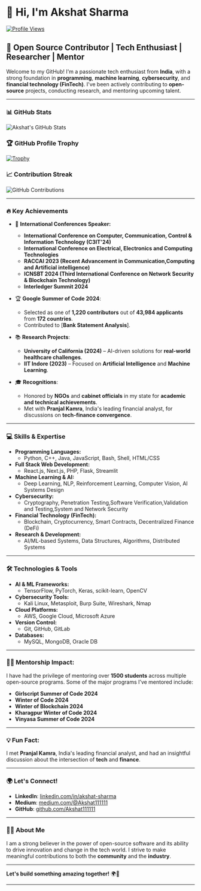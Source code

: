 # 👋 Hi, I'm Akshat Sharma

[![Profile Views](https://komarev.com/ghpvc/?username=akshat111111&label=Profile%20views&color=0e75b6&style=flat)](https://github.com/akshat111111)

## 🌟 Open Source Contributor | Tech Enthusiast | Researcher | Mentor

Welcome to my GitHub! I'm a passionate tech enthusiast from **India**, with a strong foundation in **programming**, **machine learning**, **cybersecurity**, and **financial technology (FinTech)**. I've been actively contributing to **open-source** projects, conducting research, and mentoring upcoming talent.

---

### 📊 **GitHub Stats**

![Akshat's GitHub Stats](https://github-readme-stats.vercel.app/api?username=akshat111111&show_icons=true&theme=radical)

### 🏆 **GitHub Profile Trophy**

[![Trophy](https://github-profile-trophy.vercel.app/?username=akshat111111&theme=onedark)](https://github.com/ryo-ma/github-profile-trophy)

### 📈 **Contribution Streak**

![GitHub Contributions](https://github-readme-streak-stats.herokuapp.com/?user=akshat111111&theme=radical)

---

### 🔥 **Key Achievements**

- 🎤 **International Conferences Speaker:**
    - **International Conference on Computer, Communication, Control & Information Technology (C3IT'24)**
    - **International Conference on Electrical, Electronics and Computing Technologies**
    - **RACCAI 2023 (Recent Advancement in Communication,Computing and Artificial intelligence)** 
    - **ICNSBT 2024 (Third International Conference on Network Security & Blockchain Technology)**
    - **Interledger Summit 2024**

- 🏆 **Google Summer of Code 2024**:
    - Selected as one of **1,220 contributors** out of **43,984 applicants** from **172 countries**.
    - Contributed to [**Bank Statement Analysis**].

- 📚 **Research Projects**:
    - **University of California (2024)** – AI-driven solutions for **real-world healthcare challenges**.
    - **IIT Indore (2023)** – Focused on **Artificial Intelligence** and **Machine Learning**.

- 🎓 **Recognitions**:
    - Honored by **NGOs** and **cabinet officials** in my state for **academic and technical achievements**.
    - Met with **Pranjal Kamra**, India's leading financial analyst, for discussions on **tech-finance convergence**.
---

### 💻 **Skills & Expertise**

- **Programming Languages:**
    - Python, C++, Java, JavaScript, Bash, Shell, HTML/CSS
- **Full Stack Web Development:**  
   - React.js, Next.js, PHP, Flask, Streamlit
- **Machine Learning & AI:**
    - Deep Learning, NLP, Reinforcement Learning, Computer Vision, AI Systems Design
- **Cybersecurity:**
    - Cryptography, Penetration Testing,Software Verification,Validation and Testing,System and Network Security
- **Financial Technology (FinTech):**
    - Blockchain, Cryptocurrency, Smart Contracts, Decentralized Finance (DeFi)
- **Research & Development:**
    - AI/ML-based Systems, Data Structures, Algorithms, Distributed Systems

---

### 🛠 **Technologies & Tools**

- **AI & ML Frameworks:**
    - TensorFlow, PyTorch, Keras, scikit-learn, OpenCV
- **Cybersecurity Tools:**
    - Kali Linux, Metasploit, Burp Suite, Wireshark, Nmap
- **Cloud Platforms:**
    - AWS, Google Cloud, Microsoft Azure
- **Version Control:**
    - Git, GitHub, GitLab
- **Databases:**
    - MySQL, MongoDB, Oracle DB

---


### 🧑‍🏫 **Mentorship Impact**:
I have had the privilege of mentoring over **1500 students** across multiple open-source programs. Some of the major programs I’ve mentored include:

- **Girlscript Summer of Code 2024**
- **Winter of Code 2024**
- **Winter of Blockchain 2024**
- **Kharagpur Winter of Code 2024**
- **Vinyasa Summer of Code 2024**

---

### 💡 **Fun Fact:**
I met **Pranjal Kamra**, India's leading financial analyst, and had an insightful discussion about the intersection of **tech** and **finance**.

---


### 🌍 **Let's Connect!**

- **LinkedIn**: [linkedin.com/in/akshat-sharma](https://www.linkedin.com/in/akshat-sharma11/)
- **Medium**: [medium.com/@Akshat111111](https://medium.com/@Akshat111111)
- **GitHub**: [github.com/Akshat111111](https://github.com/Akshat111111)

---


### 🧑‍💻 **About Me**
I am a strong believer in the power of open-source software and its ability to drive innovation and change in the tech world. I strive to make meaningful contributions to both the **community** and the **industry**.

---

**Let's build something amazing together!** 🌍🚀

---
